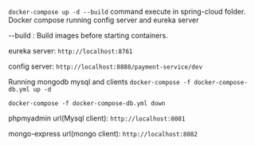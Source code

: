 `docker-compose up -d --build` command execute in spring-cloud folder.
Docker compose running  config server and eureka server

--build :  Build images before starting containers.

eureka server: `http://localhost:8761`

config server: `http://localhost:8888/payment-service/dev`

Running mongodb mysql and clients
`docker-compose -f docker-compose-db.yml up -d`

`docker-compose -f docker-compose-db.yml down`

phpmyadmin url(Mysql client): `http://localhost:8081`

mongo-express url(mongo client): `http://localhost:8082`


